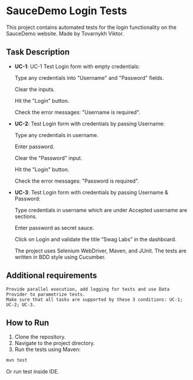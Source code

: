 # SauceDemo Login Tests

This project contains automated tests for the login functionality on the SauceDemo website. Made by Tovarnykh Viktor.

## Task Description

- **UC-1**: UC-1 Test Login form with empty credentials:

	Type any credentials into "Username" and "Password" fields.

	Clear the inputs.

	Hit the "Login" button.

	Check the error messages: "Username is required".

- **UC-2**: Test Login form with credentials by passing Username:

	Type any credentials in username.

	Enter password.

	Clear the "Password" input.

	Hit the "Login" button.

	Check the error messages: "Password is required".

- **UC-3**: Test Login form with credentials by passing Username & Password:

	Type credentials in username which are under Accepted username are sections.

	Enter password as secret sauce.

	Click on Login and validate the title “Swag Labs” in the dashboard.

	The project uses Selenium WebDriver, Maven, and JUnit. The tests are written in BDD style using Cucumber.

## Additional requirements

	Provide parallel execution, add logging for tests and use Data Provider to parametrize tests. 
	Make sure that all tasks are supported by these 3 conditions: UC-1; UC-2; UC-3.

## How to Run

1. Clone the repository.
2. Navigate to the project directory.
3. Run the tests using Maven:

```bash
mvn test
```
Or run test inside IDE.